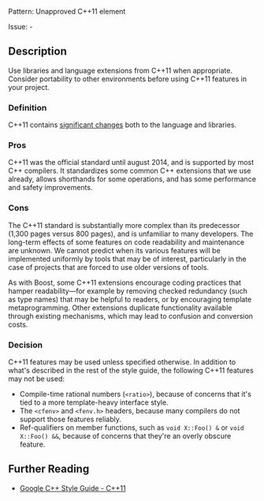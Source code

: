 Pattern: Unapproved C++11 element

Issue: -

## Description

Use libraries and language extensions from C++11 when appropriate. Consider portability to other environments before using C++11 features in your project. 

### Definition

C++11 contains [significant changes](https://en.wikipedia.org/wiki/C%2B%2B11) both to the language and libraries. 

### Pros

C++11 was the official standard until august 2014, and is supported by most C++ compilers. It standardizes some common C++ extensions that we use already, allows shorthands for some operations, and has some performance and safety improvements.

### Cons

The C++11 standard is substantially more complex than its predecessor (1,300 pages versus 800 pages), and is unfamiliar to many developers. The long-term effects of some features on code readability and maintenance are unknown. We cannot predict when its various features will be implemented uniformly by tools that may be of interest, particularly in the case of projects that are forced to use older versions of tools.

As with Boost, some C++11 extensions encourage coding practices that hamper readability—for example by removing checked redundancy (such as type names) that may be helpful to readers, or by encouraging template metaprogramming. Other extensions duplicate functionality available through existing mechanisms, which may lead to confusion and conversion costs.

### Decision

C++11 features may be used unless specified otherwise. In addition to what's described in the rest of the style guide, the following C++11 features may not be used:

  - Compile-time rational numbers (`<ratio>`), because of concerns that it's tied to a more template-heavy interface style.
  - The `<cfenv>` and `<fenv.h>` headers, because many compilers do not support those features reliably.
  - Ref-qualifiers on member functions, such as `void X::Foo() &` or `void X::Foo() &&`, because of concerns that they're an overly obscure feature.
  
## Further Reading

* [Google C++ Style Guide - C++11](https://google.github.io/styleguide/cppguide.html#C++11)
